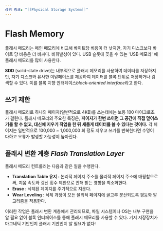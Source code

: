 ```yaml
---
상위 링크: "[[Physical Storage System]]"
---
```

# Flash Memory
플래시 메모리는 메인 메모리에 비교해 바이트당 비용이 더 낮지만, 자기 디스크보다 바이트 당 비용은 더 비싸다. 비휘발성이 있다. USB 슬롯에 꽂을 수 있는 'USB 메모리' 에 플래시 메모리를 많이 사용한다.

**SDD** (solid-state drive)는 내부적으로 플래시 메모리를 사용하여 데이터를 저장하지만, 자기 디스크와 유사한 이넡페이스를 제공하여 데이터를 블록 단위로 저장하거나 검색할 수 있다. 이를 블록 지향 인터페이스*block-oriented interface*라고 한다.

## 쓰기 제한
플래시 메모리로 하나의 페이지(일반적으로 4KB)를 쓰는데에는 보통 100 마이크로초가 걸린다. 플래시 메모리의 주요한 특징은, **페이지가 한번 쓰이면 그 공간에 직접 덮어쓰기를 할 수 없고, 대신에 지우기 작업을 한 뒤 새롭게 데이터를 쓸 수 있다는 것이다.** 각 페이지는 일반적으로 100,000 ~ 1,000,000 회 정도 지우고 쓰기를 반복한다면 수명이 다하고 오류가 발생할 가능성이 높아진다.

## 플래시 변환 계층 *Flash Translation Layer*
플래시 메모리 컨트롤러는 다음과 같은 일을 수행한다.
* **Translation Table 유지** : 논리적 페이지 주소를 물리적 페이지 주소에 매핑함으로써, 지움 속도와 갱신 횟수 제한으로 인해 받는 영향을 최소화한다.
* **Erase** : 삭제된 페이지를 주기적으로 지운다.
* **Wear Leveling** : 삭제 과정이 모든 물리적 페이지에 골고루 분산되도록 평등화 알고리즘을 적용한다.

이러한 작업은 플래시 변환 계층에서 관리되므로, 파일 시스템이나 OS는 내부 구현을 알 필요 없이 블록 인터페이스를 통해 플래시 메모리를 사용할 수 있다. 기저 저장장치가 마그네틱 기반인지 플래시 기반인지 알 필요가 없다!
